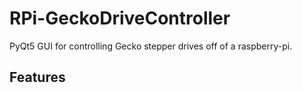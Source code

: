 # RPi-GeckoDriveController
PyQt5 GUI for controlling Gecko stepper drives off of a raspberry-pi.


## Features

